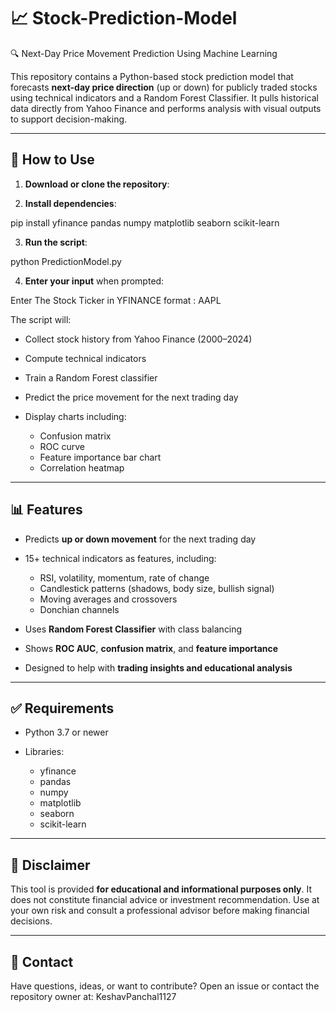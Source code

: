 # 📈 Stock-Prediction-Model  
🔍 Next-Day Price Movement Prediction Using Machine Learning

This repository contains a Python-based stock prediction model that forecasts **next-day price direction** (up or down) for publicly traded stocks using technical indicators and a Random Forest Classifier. It pulls historical data directly from Yahoo Finance and performs analysis with visual outputs to support decision-making.

---

## 📝 How to Use

1. **Download or clone the repository**:

2. **Install dependencies**:

pip install yfinance pandas numpy matplotlib seaborn scikit-learn

3. **Run the script**:

python PredictionModel.py

4. **Enter your input** when prompted:

Enter The Stock Ticker in YFINANCE format : AAPL

The script will:

* Collect stock history from Yahoo Finance (2000–2024)
* Compute technical indicators
* Train a Random Forest classifier
* Predict the price movement for the next trading day
* Display charts including:

  * Confusion matrix
  * ROC curve
  * Feature importance bar chart
  * Correlation heatmap

---

## 📊 Features

* Predicts **up or down movement** for the next trading day
* 15+ technical indicators as features, including:

  * RSI, volatility, momentum, rate of change
  * Candlestick patterns (shadows, body size, bullish signal)
  * Moving averages and crossovers
  * Donchian channels
* Uses **Random Forest Classifier** with class balancing
* Shows **ROC AUC**, **confusion matrix**, and **feature importance**
* Designed to help with **trading insights and educational analysis**

---
## ✅ Requirements

* Python 3.7 or newer
* Libraries:

  * yfinance
  * pandas
  * numpy
  * matplotlib
  * seaborn
  * scikit-learn

---

## 📌 Disclaimer

This tool is provided **for educational and informational purposes only**. It does not constitute financial advice or investment recommendation. Use at your own risk and consult a professional advisor before making financial decisions.

---

## 📧 Contact

Have questions, ideas, or want to contribute?
Open an issue or contact the repository owner at: KeshavPanchal1127

